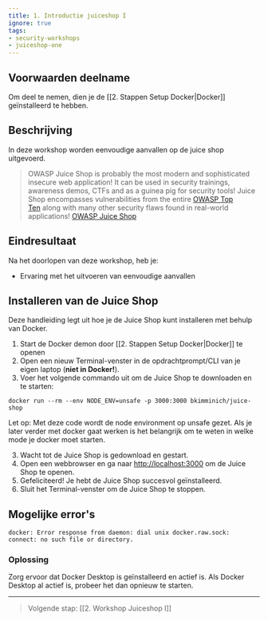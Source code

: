 ```yaml
---
title: 1. Introductie juiceshop I
ignore: true
tags: 
- security-workshops
- juiceshop-one
---
```


## Voorwaarden deelname
Om deel te nemen, dien je de [[2. Stappen Setup Docker|Docker]] geïnstalleerd te hebben.

## Beschrijving
In deze workshop worden eenvoudige aanvallen op de juice shop uitgevoerd. 

> OWASP Juice Shop is probably the most modern and sophisticated insecure web application! It can be used in security trainings, awareness demos, CTFs and as a guinea pig for security tools! Juice Shop encompasses vulnerabilities from the entire [OWASP Top Ten](https://owasp.org/www-project-top-ten) along with many other security flaws found in real-world applications! [OWASP Juice Shop](https://owasp.org/www-project-juice-shop/)

## Eindresultaat
Na het doorlopen van deze workshop, heb je:
- Ervaring met het uitvoeren van eenvoudige aanvallen

## Installeren van de Juice Shop
Deze handleiding legt uit hoe je de Juice Shop kunt installeren met behulp van Docker.
1. Start de Docker demon door [[2. Stappen Setup Docker|Docker]] te openen
2. Open een nieuw Terminal-venster in de opdrachtprompt/CLI van je eigen laptop (**niet in Docker!**).
3. Voer het volgende commando uit om de Juice Shop te downloaden en te starten:
```
docker run --rm --env NODE_ENV=unsafe -p 3000:3000 bkimminich/juice-shop
```
Let op: Met deze code wordt de node environment op unsafe gezet. Als je later verder met docker gaat werken is het belangrijk om te weten in welke mode je docker moet starten.

3. Wacht tot de Juice Shop is gedownload en gestart.
4. Open een webbrowser en ga naar [http://localhost:3000](http://localhost:3000) om de Juice Shop te openen.
5. Gefeliciteerd! Je hebt de Juice Shop succesvol geïnstalleerd.
6. Sluit het Terminal-venster om de Juice Shop te stoppen.

## Mogelijke error's
```
docker: Error response from daemon: dial unix docker.raw.sock: connect: no such file or directory.
```

### Oplossing
Zorg ervoor dat Docker Desktop is geïnstalleerd en actief is. Als Docker Desktop al actief is, probeer het dan opnieuw te starten.

---
> Volgende stap: [[2. Workshop Juiceshop I]]